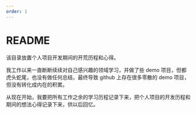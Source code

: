 ```yaml
---
order: 1
---
```


# README

该目录放置个人项目开发期间的开荒历程和心得。

我工作以来一直断断续续对自己感兴趣的领域学习，并做了些 demo 项目，但都虎头蛇尾，也没有做任何总结，最终导致 github 上存在很多零散的 demo 项目，但没有转化成内在的积累。

从现在开始，我要把所有工作之余的学习历程记录下来，把个人项目的开发历程和期间的想法心得记录下来，供以后回忆。

